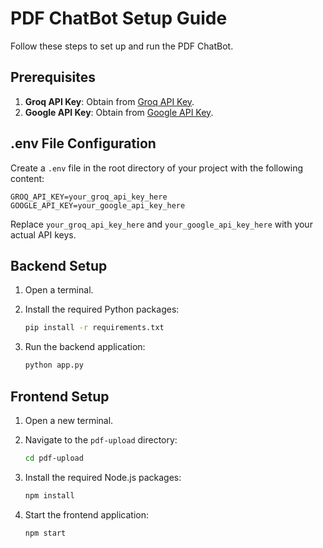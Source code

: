 # PDF ChatBot Setup Guide

Follow these steps to set up and run the PDF ChatBot.

## Prerequisites

1. **Groq API Key**: Obtain from [Groq API Key](https://console.groq.com/playground).
2. **Google API Key**: Obtain from [Google API Key](https://ai.google.dev/gemini-api/docs/api-key).

## .env File Configuration

Create a `.env` file in the root directory of your project with the following content:

```plaintext
GROQ_API_KEY=your_groq_api_key_here
GOOGLE_API_KEY=your_google_api_key_here
```

Replace `your_groq_api_key_here` and `your_google_api_key_here` with your actual API keys.

## Backend Setup

1. Open a terminal.
2. Install the required Python packages:

    ```sh
    pip install -r requirements.txt
    ```

3. Run the backend application:

    ```sh
    python app.py
    ```

## Frontend Setup

1. Open a new terminal.
2. Navigate to the `pdf-upload` directory:

    ```sh
    cd pdf-upload
    ```

3. Install the required Node.js packages:

    ```sh
    npm install
    ```

4. Start the frontend application:

    ```sh
    npm start
    ```

